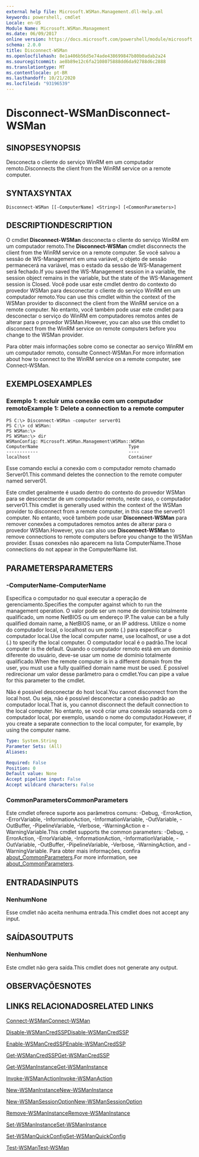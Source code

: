 ```yaml
---
external help file: Microsoft.WSMan.Management.dll-Help.xml
keywords: powershell, cmdlet
Locale: en-US
Module Name: Microsoft.WSMan.Management
ms.date: 06/09/2017
online version: https://docs.microsoft.com/powershell/module/microsoft.wsman.management/disconnect-wsman?view=powershell-5.1&WT.mc_id=ps-gethelp
schema: 2.0.0
title: Disconnect-WSMan
ms.openlocfilehash: 8e1a406b56d5e74ade438699847b80b0adab2a24
ms.sourcegitcommit: ae8b89e12c6fa2108075888dd6da92788d6c2888
ms.translationtype: MT
ms.contentlocale: pt-BR
ms.lasthandoff: 10/21/2020
ms.locfileid: "93196539"
---
```

# <span data-ttu-id="5cd5a-103">Disconnect-WSMan</span><span class="sxs-lookup"><span data-stu-id="5cd5a-103">Disconnect-WSMan</span></span>

## <span data-ttu-id="5cd5a-104">SINOPSE</span><span class="sxs-lookup"><span data-stu-id="5cd5a-104">SYNOPSIS</span></span>
<span data-ttu-id="5cd5a-105">Desconecta o cliente do serviço WinRM em um computador remoto.</span><span class="sxs-lookup"><span data-stu-id="5cd5a-105">Disconnects the client from the WinRM service on a remote computer.</span></span>

## <span data-ttu-id="5cd5a-106">SYNTAX</span><span class="sxs-lookup"><span data-stu-id="5cd5a-106">SYNTAX</span></span>

```
Disconnect-WSMan [[-ComputerName] <String>] [<CommonParameters>]
```

## <span data-ttu-id="5cd5a-107">DESCRIPTION</span><span class="sxs-lookup"><span data-stu-id="5cd5a-107">DESCRIPTION</span></span>
<span data-ttu-id="5cd5a-108">O cmdlet **Disconnect-WSMan** desconecta o cliente do serviço WinRM em um computador remoto.</span><span class="sxs-lookup"><span data-stu-id="5cd5a-108">The **Disconnect-WSMan** cmdlet disconnects the client from the WinRM service on a remote computer.</span></span>
<span data-ttu-id="5cd5a-109">Se você salvou a sessão de WS-Management em uma variável, o objeto de sessão permanecerá na variável, mas o estado da sessão de WS-Management será fechado.</span><span class="sxs-lookup"><span data-stu-id="5cd5a-109">If you saved the WS-Management session in a variable, the session object remains in the variable, but the state of the WS-Management session is Closed.</span></span>
<span data-ttu-id="5cd5a-110">Você pode usar este cmdlet dentro do contexto do provedor WSMan para desconectar o cliente do serviço WinRM em um computador remoto.</span><span class="sxs-lookup"><span data-stu-id="5cd5a-110">You can use this cmdlet within the context of the WSMan provider to disconnect the client from the WinRM service on a remote computer.</span></span>
<span data-ttu-id="5cd5a-111">No entanto, você também pode usar este cmdlet para desconectar o serviço do WinRM em computadores remotos antes de alterar para o provedor WSMan.</span><span class="sxs-lookup"><span data-stu-id="5cd5a-111">However, you can also use this cmdlet to disconnect from the WinRM service on remote computers before you change to the WSMan provider.</span></span>

<span data-ttu-id="5cd5a-112">Para obter mais informações sobre como se conectar ao serviço WinRM em um computador remoto, consulte Connect-WSMan.</span><span class="sxs-lookup"><span data-stu-id="5cd5a-112">For more information about how to connect to the WinRM service on a remote computer, see Connect-WSMan.</span></span>

## <span data-ttu-id="5cd5a-113">EXEMPLOS</span><span class="sxs-lookup"><span data-stu-id="5cd5a-113">EXAMPLES</span></span>

### <span data-ttu-id="5cd5a-114">Exemplo 1: excluir uma conexão com um computador remoto</span><span class="sxs-lookup"><span data-stu-id="5cd5a-114">Example 1: Delete a connection to a remote computer</span></span>

```
PS C:\> Disconnect-WSMan -computer server01
PS C:\> cd WSMan:
PS WSMan:\>
PS WSMan:\> dir
WSManConfig: Microsoft.WSMan.Management\WSMan::WSMan
ComputerName                                  Type
------------                                  ----
localhost                                     Container
```

<span data-ttu-id="5cd5a-115">Esse comando exclui a conexão com o computador remoto chamado Server01.</span><span class="sxs-lookup"><span data-stu-id="5cd5a-115">This command deletes the connection to the remote computer named server01.</span></span>

<span data-ttu-id="5cd5a-116">Este cmdlet geralmente é usado dentro do contexto do provedor WSMan para se desconectar de um computador remoto, neste caso, o computador server01.</span><span class="sxs-lookup"><span data-stu-id="5cd5a-116">This cmdlet is generally used within the context of the WSMan provider to disconnect from a remote computer, in this case the server01 computer.</span></span>
<span data-ttu-id="5cd5a-117">No entanto, você também pode usar **Disconnect-WSMan** para remover conexões a computadores remotos antes de alterar para o provedor WSMan.</span><span class="sxs-lookup"><span data-stu-id="5cd5a-117">However, you can also use **Disconnect-WSMan** to remove connections to remote computers before you change to the WSMan provider.</span></span>
<span data-ttu-id="5cd5a-118">Essas conexões não aparecem na lista ComputerName.</span><span class="sxs-lookup"><span data-stu-id="5cd5a-118">Those connections do not appear in the ComputerName list.</span></span>

## <span data-ttu-id="5cd5a-119">PARAMETERS</span><span class="sxs-lookup"><span data-stu-id="5cd5a-119">PARAMETERS</span></span>

### <span data-ttu-id="5cd5a-120">-ComputerName</span><span class="sxs-lookup"><span data-stu-id="5cd5a-120">-ComputerName</span></span>
<span data-ttu-id="5cd5a-121">Especifica o computador no qual executar a operação de gerenciamento.</span><span class="sxs-lookup"><span data-stu-id="5cd5a-121">Specifies the computer against which to run the management operation.</span></span>
<span data-ttu-id="5cd5a-122">O valor pode ser um nome de domínio totalmente qualificado, um nome NetBIOS ou um endereço IP.</span><span class="sxs-lookup"><span data-stu-id="5cd5a-122">The value can be a fully qualified domain name, a NetBIOS name, or an IP address.</span></span>
<span data-ttu-id="5cd5a-123">Utilize o nome do computador local, o localhost ou um ponto (.) para especificar o computador local.</span><span class="sxs-lookup"><span data-stu-id="5cd5a-123">Use the local computer name, use localhost, or use a dot (.) to specify the local computer.</span></span>
<span data-ttu-id="5cd5a-124">O computador local é o padrão.</span><span class="sxs-lookup"><span data-stu-id="5cd5a-124">The local computer is the default.</span></span>
<span data-ttu-id="5cd5a-125">Quando o computador remoto está em um domínio diferente do usuário, deve-se usar um nome de domínio totalmente qualificado.</span><span class="sxs-lookup"><span data-stu-id="5cd5a-125">When the remote computer is in a different domain from the user, you must use a fully qualified domain name must be used.</span></span>
<span data-ttu-id="5cd5a-126">É possível redirecionar um valor desse parâmetro para o cmdlet.</span><span class="sxs-lookup"><span data-stu-id="5cd5a-126">You can pipe a value for this parameter to the cmdlet.</span></span>

<span data-ttu-id="5cd5a-127">Não é possível desconectar do host local.</span><span class="sxs-lookup"><span data-stu-id="5cd5a-127">You cannot disconnect from the local host.</span></span>
<span data-ttu-id="5cd5a-128">Ou seja, não é possível desconectar a conexão padrão ao computador local.</span><span class="sxs-lookup"><span data-stu-id="5cd5a-128">That is, you cannot disconnect the default connection to the local computer.</span></span>
<span data-ttu-id="5cd5a-129">No entanto, se você criar uma conexão separada com o computador local, por exemplo, usando o nome do computador.</span><span class="sxs-lookup"><span data-stu-id="5cd5a-129">However, if you create a separate connection to the local computer, for example, by using the computer name.</span></span>

```yaml
Type: System.String
Parameter Sets: (All)
Aliases:

Required: False
Position: 0
Default value: None
Accept pipeline input: False
Accept wildcard characters: False
```

### <span data-ttu-id="5cd5a-130">CommonParameters</span><span class="sxs-lookup"><span data-stu-id="5cd5a-130">CommonParameters</span></span>
<span data-ttu-id="5cd5a-131">Este cmdlet oferece suporte aos parâmetros comuns: -Debug, -ErrorAction, -ErrorVariable, -InformationAction, -InformationVariable, -OutVariable, -OutBuffer, -PipelineVariable, -Verbose, -WarningAction e -WarningVariable.</span><span class="sxs-lookup"><span data-stu-id="5cd5a-131">This cmdlet supports the common parameters: -Debug, -ErrorAction, -ErrorVariable, -InformationAction, -InformationVariable, -OutVariable, -OutBuffer, -PipelineVariable, -Verbose, -WarningAction, and -WarningVariable.</span></span> <span data-ttu-id="5cd5a-132">Para obter mais informações, confira [about_CommonParameters](https://go.microsoft.com/fwlink/?LinkID=113216).</span><span class="sxs-lookup"><span data-stu-id="5cd5a-132">For more information, see [about_CommonParameters](https://go.microsoft.com/fwlink/?LinkID=113216).</span></span>

## <span data-ttu-id="5cd5a-133">ENTRADAS</span><span class="sxs-lookup"><span data-stu-id="5cd5a-133">INPUTS</span></span>

### <span data-ttu-id="5cd5a-134">Nenhum</span><span class="sxs-lookup"><span data-stu-id="5cd5a-134">None</span></span>
<span data-ttu-id="5cd5a-135">Esse cmdlet não aceita nenhuma entrada.</span><span class="sxs-lookup"><span data-stu-id="5cd5a-135">This cmdlet does not accept any input.</span></span>

## <span data-ttu-id="5cd5a-136">SAÍDAS</span><span class="sxs-lookup"><span data-stu-id="5cd5a-136">OUTPUTS</span></span>

### <span data-ttu-id="5cd5a-137">Nenhum</span><span class="sxs-lookup"><span data-stu-id="5cd5a-137">None</span></span>
<span data-ttu-id="5cd5a-138">Este cmdlet não gera saída.</span><span class="sxs-lookup"><span data-stu-id="5cd5a-138">This cmdlet does not generate any output.</span></span>

## <span data-ttu-id="5cd5a-139">OBSERVAÇÕES</span><span class="sxs-lookup"><span data-stu-id="5cd5a-139">NOTES</span></span>

## <span data-ttu-id="5cd5a-140">LINKS RELACIONADOS</span><span class="sxs-lookup"><span data-stu-id="5cd5a-140">RELATED LINKS</span></span>

[<span data-ttu-id="5cd5a-141">Connect-WSMan</span><span class="sxs-lookup"><span data-stu-id="5cd5a-141">Connect-WSMan</span></span>](Connect-WSMan.md)

[<span data-ttu-id="5cd5a-142">Disable-WSManCredSSP</span><span class="sxs-lookup"><span data-stu-id="5cd5a-142">Disable-WSManCredSSP</span></span>](Disable-WSManCredSSP.md)

[<span data-ttu-id="5cd5a-143">Enable-WSManCredSSP</span><span class="sxs-lookup"><span data-stu-id="5cd5a-143">Enable-WSManCredSSP</span></span>](Enable-WSManCredSSP.md)

[<span data-ttu-id="5cd5a-144">Get-WSManCredSSP</span><span class="sxs-lookup"><span data-stu-id="5cd5a-144">Get-WSManCredSSP</span></span>](Get-WSManCredSSP.md)

[<span data-ttu-id="5cd5a-145">Get-WSManInstance</span><span class="sxs-lookup"><span data-stu-id="5cd5a-145">Get-WSManInstance</span></span>](Get-WSManInstance.md)

[<span data-ttu-id="5cd5a-146">Invoke-WSManAction</span><span class="sxs-lookup"><span data-stu-id="5cd5a-146">Invoke-WSManAction</span></span>](Invoke-WSManAction.md)

[<span data-ttu-id="5cd5a-147">New-WSManInstance</span><span class="sxs-lookup"><span data-stu-id="5cd5a-147">New-WSManInstance</span></span>](New-WSManInstance.md)

[<span data-ttu-id="5cd5a-148">New-WSManSessionOption</span><span class="sxs-lookup"><span data-stu-id="5cd5a-148">New-WSManSessionOption</span></span>](New-WSManSessionOption.md)

[<span data-ttu-id="5cd5a-149">Remove-WSManInstance</span><span class="sxs-lookup"><span data-stu-id="5cd5a-149">Remove-WSManInstance</span></span>](Remove-WSManInstance.md)

[<span data-ttu-id="5cd5a-150">Set-WSManInstance</span><span class="sxs-lookup"><span data-stu-id="5cd5a-150">Set-WSManInstance</span></span>](Set-WSManInstance.md)

[<span data-ttu-id="5cd5a-151">Set-WSManQuickConfig</span><span class="sxs-lookup"><span data-stu-id="5cd5a-151">Set-WSManQuickConfig</span></span>](Set-WSManQuickConfig.md)

[<span data-ttu-id="5cd5a-152">Test-WSMan</span><span class="sxs-lookup"><span data-stu-id="5cd5a-152">Test-WSMan</span></span>](Test-WSMan.md)
